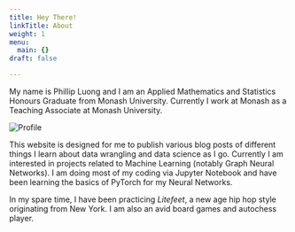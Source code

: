 ```yaml
---
title: Hey There!
linkTitle: About
weight: 1
menu:
  main: {}
draft: false

---
```

My name is Phillip Luong and I am an Applied Mathematics and Statistics Honours Graduate from Monash University. Currently I work at Monash as a Teaching Associate at Monash University. 

![Profile](/static/img/phil_172.png)

This website is designed for me to publish various blog posts of different things I learn about data wrangling and data science as I go. Currently I am interested in projects related to Machine Learning (notably Graph Neural Networks). I am doing most of my coding via Jupyter Notebook and have been learning the basics of PyTorch for my Neural Networks.

In my spare time, I have been practicing _Litefeet_, a new age hip hop style originating from New York. I am also an avid board games and autochess player. 